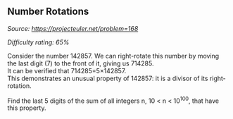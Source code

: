 Number Rotations
----------------

*Source: https://projecteuler.net/problem=168*


*Difficulty rating: 65%*

Consider the number 142857. We can right-rotate this number by moving
the last digit (7) to the front of it, giving us 714285.\
 It can be verified that 714285=5×142857.\
 This demonstrates an unusual property of 142857: it is a divisor of its
right-rotation.

Find the last 5 digits of the sum of all integers n, 10 \< n \< 10<sup>100</sup>,
that have this property.
